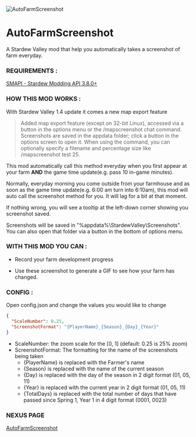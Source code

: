 ![AutoFarmScreenshot](https://raw.githubusercontent.com/Dwayneten/AutoFarmScreenshot/master/header.jpg)
# AutoFarmScreenshot
A Stardew Valley mod that help you automatically takes a screenshot of farm everyday.

### REQUIREMENTS :

[SMAPI - Stardew Modding API 3.8.0+](https://github.com/Pathoschild/SMAPI)


### HOW THIS MOD WORKS :

With Stardew Valley 1.4 update it comes a new map export feature

> Added map export feature (except on 32-bit Linux), accessed via a button in the options menu or the /mapscreenshot chat command. Screenshots are saved in the appdata folder; click a button in the options screen to open it. When using the command, you can optionally specify a filename and percentage size like /mapscreenshot test 25.

This mod automatically call this method everyday when you first appear at your farm **AND** the game time update(e.g. pass 10 in-game minutes).

Normally, everyday morning you come outside from your farmhouse and as soon as the game time update(e.g. 6:00 am turn into 6:10am), this mod will auto call the screenshot method for you. It will lag for a bit at that moment.

If nothing wrong, you will see a tooltip at the left-down corner showing you screenshot saved.

Screenshots will be saved in "%appdata%\StardewValley\Screenshots". You can also open that folder via a button in the bottom of options menu.


### WITH THIS MOD YOU CAN :

- Record your farm development progress

- Use these screenshot to generate a GIF to see how your farm has changed.

### CONFIG :

Open config.json and change the values you would like to change 

``` json
{
  "ScaleNumber": 0.25,
  "ScreenshotFormat": "{PlayerName}_{Season}_{Day}_{Year}"
}
```

* ScaleNumber: the zoom scale for the [0, 1] (default: 0.25 is 25% zoom)
* ScreenshotFormat: The formatting for the name of the screenshots being taken
  * {PlayerName} is replaced with the Farmer's name
  * {Season} is replaced with the name of the current season
  * {Day} is replaced with the day of the season in 2 digit format (01, 05, 11)
  * {Year} is replaced with the current year in 2 digit format  (01, 05, 11)
  * {TotalDays} is replaced with the total number of days that have passed since Spring 1, Year 1 in 4 digit format (0001, 0023)

### NEXUS PAGE
[AutoFarmScreenshot](https://www.nexusmods.com/stardewvalley/mods/4783/)
